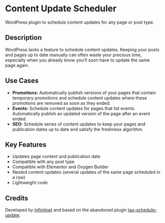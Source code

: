 # Content Update Scheduler
WordPress plugin to schedule content updates for any page or post type.

## Description
WordPress lacks a feature to schedule content updates. Keeping your posts and pages up to date manually can often waste your precious time, especially when you already know you'll soon have to update the same page again.

## Use Cases
- **Promotions:** Automatically publish versions of your pages that contain temporary promotions and schedule content updates where these promotions are removed as soon as they ended.
- **Events:** Schedule content updates for pages that list events. Automatically publish an updated version of the page after an event ended.
- **SEO:** Schedule series of content updates to keep your pages and publication dates up to date and satisfy the freshness algorithm.

## Key Features
- Updates page content and publication date
- Compatible with any post type
- Compatible with Elementor and Oxygen Builder
- Nested content updates (several updates of the same page scheduled in a row)
- Lightweight code

## Credits
Developed by [Infinitnet](https://infinitnet.io/) and based on the abandoned plugin [tao-schedule-update](https://github.com/tao-software/tao-schedule-update).
